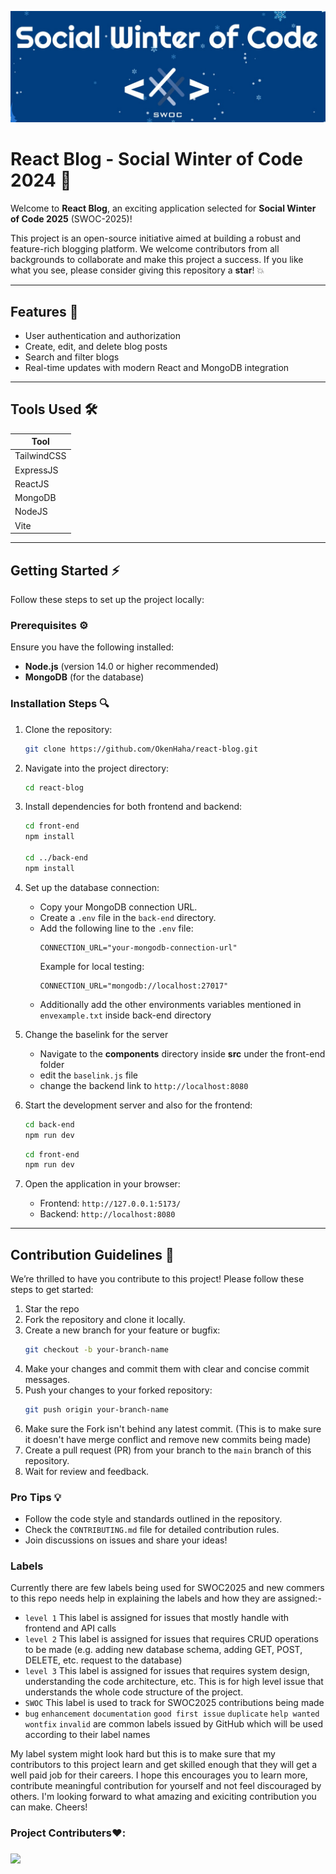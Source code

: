 ![swoc2024 Banner](./swoc.jpg)

# React Blog - Social Winter of Code 2024 🌟

Welcome to **React Blog**, an exciting application selected for **Social Winter of Code 2025** (SWOC-2025)!

This project is an open-source initiative aimed at building a robust and feature-rich blogging platform. We welcome contributors from all backgrounds to collaborate and make this project a success. If you like what you see, please consider giving this repository a **star**! 💥

---

## Features 🔄
- User authentication and authorization
- Create, edit, and delete blog posts
- Search and filter blogs
- Real-time updates with modern React and MongoDB integration

---

## Tools Used 🛠️
| Tool           | 
|----------------|
| TailwindCSS    | 
| ExpressJS      | 
| ReactJS        | 
| MongoDB        | 
| NodeJS         | 
| Vite           | 

---

## Getting Started ⚡
Follow these steps to set up the project locally:

### Prerequisites ⚙
Ensure you have the following installed:
- **Node.js** (version 14.0 or higher recommended)
- **MongoDB** (for the database)

### Installation Steps 🔍
1. Clone the repository:
   ```bash
   git clone https://github.com/OkenHaha/react-blog.git
   ```

2. Navigate into the project directory:
   ```bash
   cd react-blog
   ```

3. Install dependencies for both frontend and backend:
   ```bash
   cd front-end
   npm install
   
   cd ../back-end
   npm install
   ```

4. Set up the database connection:
   - Copy your MongoDB connection URL.
   - Create a `.env` file in the `back-end` directory.
   - Add the following line to the `.env` file:
     ```env
     CONNECTION_URL="your-mongodb-connection-url"
     ```
     Example for local testing:
     ```env
     CONNECTION_URL="mongodb://localhost:27017"
     ```
   - Additionally add the other environments variables mentioned in `envexample.txt` inside back-end directory

5. Change the baselink for the server
   - Navigate to the **components** directory inside **src** under the front-end folder
   - edit the `baselink.js` file
   - change the backend link to `http://localhost:8080`

6. Start the development server and also for the frontend:
   ```bash
   cd back-end
   npm run dev
   ```

   ```bash
   cd front-end
   npm run dev
   ```

7. Open the application in your browser:
   - Frontend: `http://127.0.0.1:5173/`
   - Backend: `http://localhost:8080`

---

## Contribution Guidelines 🔧
We’re thrilled to have you contribute to this project! Please follow these steps to get started:

1. Star the repo
2. Fork the repository and clone it locally.
3. Create a new branch for your feature or bugfix:
   ```bash
   git checkout -b your-branch-name
   ```
4. Make your changes and commit them with clear and concise commit messages.
5. Push your changes to your forked repository:
   ```bash
   git push origin your-branch-name
   ```
6. Make sure the Fork isn't behind any latest commit. (This is to make sure it doesn't have merge conflict and remove new commits being made)
7. Create a pull request (PR) from your branch to the `main` branch of this repository.
8. Wait for review and feedback.

### Pro Tips 💡
- Follow the code style and standards outlined in the repository.
- Check the `CONTRIBUTING.md` file for detailed contribution rules.
- Join discussions on issues and share your ideas!

### Labels
Currently there are few labels being used for SWOC2025 and new commers to this repo needs help in explaining the labels and how they are assigned:-
- `level 1` This label is assigned for issues that mostly handle with frontend and API calls
- `level 2` This label is assigned for issues that requires CRUD operations to be made (e.g. adding new database schema, adding GET, POST, DELETE, etc. request to the database)
- `level 3` This label is assigned for issues that requires system design, understanding the code architecture, etc. This is for high level issue that understands the whole code structure of the project.
- `SWOC` This label is used to track for SWOC2025 contributions being made
- `bug` `enhancement` `documentation` `good first issue` `duplicate` `help wanted` `wontfix` `invalid` are common labels issued by GitHub which will be used according to their label names

My label system might look hard but this is to make sure that my contributors to this project learn and get skilled enough that they will get a well paid job for their careers. I hope this encourages you to learn more, contribute meaningful contribution for yourself and not feel discouraged by others. I'm looking forward to what amazing and exiciting contribution you can make. Cheers!

<h3>Project Contributers❤️: <h3>
<a href="https://github.com/OkenHaha/react-blog/graphs/contributors">
<img src="https://contributors-img.web.app/image?repo=OkenHaha/react-blog"/>

